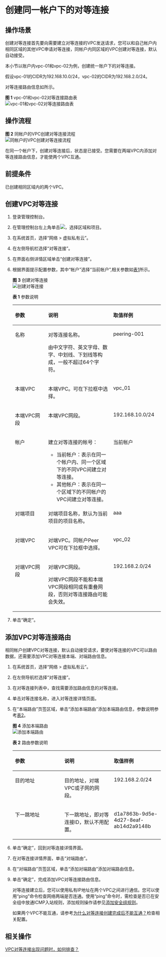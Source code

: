 # 创建同一帐户下的对等连接<a name="zh-cn_topic_0046655037"></a>

## 操作场景<a name="s15a6c19babf0488eba98096754d78b91"></a>

创建对等连接首先要向需要建立对等连接的VPC发送请求，您可以和自己帐户内相同区域的其他VPC申请对等连接，同帐户内同区域的VPC创建对等连接，默认自动接受。

本小节以账户内vpc-01和vpc-02为例，创建统一账户下的对等连接。

假设vpc-01的CIDR为192.168.10.0/24，vpc-02的CIDR为192.168.2.0/24。

对等连接路由信息如所示。

**图 1**  vpc-01和vpc-02对等连接路由表<a name="fig694114527487"></a>  
![](figures/vpc-01和vpc-02对等连接路由表.png "vpc-01和vpc-02对等连接路由表")

## 操作流程<a name="section6794202117179"></a>

**图 2**  同帐户的VPC创建对等连接流程<a name="fig25574964716"></a>  
![](figures/同帐户的VPC创建对等连接流程.png "同帐户的VPC创建对等连接流程")

在同一个帐户下，创建对等连接后，状态是已接受。您需要在两端VPC内添加对等连接路由信息，才能使两个VPC互通。

## 前提条件<a name="section2622867121261"></a>

已创建相同区域内的两个VPC。

## 创建VPC对等连接<a name="section143383585438"></a>

1.  登录管理控制台。
2.  在管理控制台左上角单击![](figures/icon-region.png)，选择区域和项目。
3.  在系统首页，选择“网络 \> 虚拟私有云”。
4.  在左侧导航栏选择“对等连接”。
5.  在界面右侧详情区域单击“创建对等连接”。
6.  根据界面提示配置参数，其中“帐户”选择“当前帐户”,相关参数如[表1](#table1215761020244)所示。

    **图 3**  创建对等连接<a name="fig6596191019249"></a>  
    ![](figures/创建对等连接.png "创建对等连接")

    **表 1**  参数说明

    <a name="table1215761020244"></a>
    <table><thead align="left"><tr id="row0156161072415"><th class="cellrowborder" valign="top" width="22.38223822382238%" id="mcps1.2.4.1.1"><p id="p915541019242"><a name="p915541019242"></a><a name="p915541019242"></a>参数</p>
    </th>
    <th class="cellrowborder" valign="top" width="43.884388438843885%" id="mcps1.2.4.1.2"><p id="p1315515103244"><a name="p1315515103244"></a><a name="p1315515103244"></a>说明</p>
    </th>
    <th class="cellrowborder" valign="top" width="33.73337333733373%" id="mcps1.2.4.1.3"><p id="p315671013242"><a name="p315671013242"></a><a name="p315671013242"></a>取值样例</p>
    </th>
    </tr>
    </thead>
    <tbody><tr id="row1115691072416"><td class="cellrowborder" valign="top" width="22.38223822382238%" headers="mcps1.2.4.1.1 "><p id="p1156161072419"><a name="p1156161072419"></a><a name="p1156161072419"></a>名称</p>
    </td>
    <td class="cellrowborder" valign="top" width="43.884388438843885%" headers="mcps1.2.4.1.2 "><p id="p215615107243"><a name="p215615107243"></a><a name="p215615107243"></a>对等连接名称。</p>
    <p id="p21567102249"><a name="p21567102249"></a><a name="p21567102249"></a>由中文字符、英文字母、数字、中划线、下划线等构成，一般不超过64个字符。</p>
    </td>
    <td class="cellrowborder" valign="top" width="33.73337333733373%" headers="mcps1.2.4.1.3 "><p id="p11156181013240"><a name="p11156181013240"></a><a name="p11156181013240"></a>peering-001</p>
    </td>
    </tr>
    <tr id="row141561910182419"><td class="cellrowborder" valign="top" width="22.38223822382238%" headers="mcps1.2.4.1.1 "><p id="p11156121018242"><a name="p11156121018242"></a><a name="p11156121018242"></a>本端VPC</p>
    </td>
    <td class="cellrowborder" valign="top" width="43.884388438843885%" headers="mcps1.2.4.1.2 "><p id="p1715615101242"><a name="p1715615101242"></a><a name="p1715615101242"></a>本端VPC。可在下拉框中选择。</p>
    </td>
    <td class="cellrowborder" valign="top" width="33.73337333733373%" headers="mcps1.2.4.1.3 "><p id="p161561107240"><a name="p161561107240"></a><a name="p161561107240"></a>vpc_01</p>
    </td>
    </tr>
    <tr id="row10156141092419"><td class="cellrowborder" valign="top" width="22.38223822382238%" headers="mcps1.2.4.1.1 "><p id="p1615611072410"><a name="p1615611072410"></a><a name="p1615611072410"></a>本端VPC网段</p>
    </td>
    <td class="cellrowborder" valign="top" width="43.884388438843885%" headers="mcps1.2.4.1.2 "><p id="p1115691011249"><a name="p1115691011249"></a><a name="p1115691011249"></a>本端VPC网段。</p>
    </td>
    <td class="cellrowborder" valign="top" width="33.73337333733373%" headers="mcps1.2.4.1.3 "><p id="p1815631042413"><a name="p1815631042413"></a><a name="p1815631042413"></a>192.168.10.0/24</p>
    </td>
    </tr>
    <tr id="row1015616108249"><td class="cellrowborder" valign="top" width="22.38223822382238%" headers="mcps1.2.4.1.1 "><p id="p9156410182413"><a name="p9156410182413"></a><a name="p9156410182413"></a>帐户</p>
    </td>
    <td class="cellrowborder" valign="top" width="43.884388438843885%" headers="mcps1.2.4.1.2 "><p id="p1415610102246"><a name="p1415610102246"></a><a name="p1415610102246"></a>建立对等连接的帐号：</p>
    <a name="ul1815617101249"></a><a name="ul1815617101249"></a><ul id="ul1815617101249"><li>当前帐户：表示在同一个帐户内、同一个区域下的不同VPC间建立对等连接。</li><li>其他帐户：表示在同一个区域下的不同帐户的VPC间建立对等连接。</li></ul>
    </td>
    <td class="cellrowborder" valign="top" width="33.73337333733373%" headers="mcps1.2.4.1.3 "><p id="p31568105241"><a name="p31568105241"></a><a name="p31568105241"></a>当前帐户</p>
    </td>
    </tr>
    <tr id="row4157151017243"><td class="cellrowborder" valign="top" width="22.38223822382238%" headers="mcps1.2.4.1.1 "><p id="p915611062416"><a name="p915611062416"></a><a name="p915611062416"></a>对端项目</p>
    </td>
    <td class="cellrowborder" valign="top" width="43.884388438843885%" headers="mcps1.2.4.1.2 "><p id="p615681052410"><a name="p615681052410"></a><a name="p615681052410"></a>对端项目名称，默认为当前项目的项目名称。</p>
    </td>
    <td class="cellrowborder" valign="top" width="33.73337333733373%" headers="mcps1.2.4.1.3 "><p id="p18157210142410"><a name="p18157210142410"></a><a name="p18157210142410"></a>aaa</p>
    </td>
    </tr>
    <tr id="row101571310132410"><td class="cellrowborder" valign="top" width="22.38223822382238%" headers="mcps1.2.4.1.1 "><p id="p61575109245"><a name="p61575109245"></a><a name="p61575109245"></a>对端VPC</p>
    </td>
    <td class="cellrowborder" valign="top" width="43.884388438843885%" headers="mcps1.2.4.1.2 "><p id="p81571310112418"><a name="p81571310112418"></a><a name="p81571310112418"></a>对端VPC。同帐户Peer VPC可在下拉框中选择。</p>
    </td>
    <td class="cellrowborder" valign="top" width="33.73337333733373%" headers="mcps1.2.4.1.3 "><p id="p17157161010245"><a name="p17157161010245"></a><a name="p17157161010245"></a>vpc_02</p>
    </td>
    </tr>
    <tr id="row161571610102416"><td class="cellrowborder" valign="top" width="22.38223822382238%" headers="mcps1.2.4.1.1 "><p id="p6157121062415"><a name="p6157121062415"></a><a name="p6157121062415"></a>对端VPC网段</p>
    </td>
    <td class="cellrowborder" valign="top" width="43.884388438843885%" headers="mcps1.2.4.1.2 "><p id="p1015791062420"><a name="p1015791062420"></a><a name="p1015791062420"></a>对端VPC网段。</p>
    <p id="p5157310192413"><a name="p5157310192413"></a><a name="p5157310192413"></a>对端VPC网段不能和本端VPC网段相同或有重叠网段，否则对等连接路由可能会失效。</p>
    </td>
    <td class="cellrowborder" valign="top" width="33.73337333733373%" headers="mcps1.2.4.1.3 "><p id="p215771012417"><a name="p215771012417"></a><a name="p215771012417"></a>192.168.2.0/24</p>
    </td>
    </tr>
    </tbody>
    </table>

7.  单击“确定”。

## 添加VPC对等连接路由<a name="section22722059952"></a>

相同帐户创建VPC对等连接，默认自动接受请求，要使对等连接的VPC可以路由数据，还需要添加VPC对等连接本端、对端路由信息。

1.  在系统首页，选择“网络 \> 虚拟私有云”。
2.  在左侧导航栏选择“对等连接”。

1.  在对等连接列表中，查找需要添加路由信息的对等连接。
2.  单击对等连接名称，进入对等连接详情页面。
3.  在“本端路由”页签区域，单击“添加本端路由”添加本端路由信息，参数说明参考[表2](#table1626072032518)。

    **图 4**  添加本端路由<a name="fig154963406286"></a>  
    ![](figures/添加本端路由.png "添加本端路由")

    **表 2**  路由参数说明

    <a name="table1626072032518"></a>
    <table><thead align="left"><tr id="row1260520192515"><th class="cellrowborder" valign="top" width="33.33333333333333%" id="mcps1.2.4.1.1"><p id="p192601220202510"><a name="p192601220202510"></a><a name="p192601220202510"></a>参数</p>
    </th>
    <th class="cellrowborder" valign="top" width="33.33333333333333%" id="mcps1.2.4.1.2"><p id="p16260202012252"><a name="p16260202012252"></a><a name="p16260202012252"></a>说明</p>
    </th>
    <th class="cellrowborder" valign="top" width="33.33333333333333%" id="mcps1.2.4.1.3"><p id="p142601420172518"><a name="p142601420172518"></a><a name="p142601420172518"></a>取值样例</p>
    </th>
    </tr>
    </thead>
    <tbody><tr id="row92601620142520"><td class="cellrowborder" valign="top" width="33.33333333333333%" headers="mcps1.2.4.1.1 "><p id="p2026032017259"><a name="p2026032017259"></a><a name="p2026032017259"></a>目的地址</p>
    </td>
    <td class="cellrowborder" valign="top" width="33.33333333333333%" headers="mcps1.2.4.1.2 "><p id="p1226011201251"><a name="p1226011201251"></a><a name="p1226011201251"></a>目的地址，对端VPC或子网的网段。</p>
    </td>
    <td class="cellrowborder" valign="top" width="33.33333333333333%" headers="mcps1.2.4.1.3 "><p id="p3260172012258"><a name="p3260172012258"></a><a name="p3260172012258"></a>192.168.2.0/24</p>
    </td>
    </tr>
    <tr id="row19260102012518"><td class="cellrowborder" valign="top" width="33.33333333333333%" headers="mcps1.2.4.1.1 "><p id="p126012092511"><a name="p126012092511"></a><a name="p126012092511"></a>下一跳地址</p>
    </td>
    <td class="cellrowborder" valign="top" width="33.33333333333333%" headers="mcps1.2.4.1.2 "><p id="p4260220142514"><a name="p4260220142514"></a><a name="p4260220142514"></a>下一跳地址，即对等连接ID，默认不用配置。</p>
    </td>
    <td class="cellrowborder" valign="top" width="33.33333333333333%" headers="mcps1.2.4.1.3 "><p id="p1260112010256"><a name="p1260112010256"></a><a name="p1260112010256"></a>d1a7863b-9d5e-4d27-8eaf-ab14d2a9148b</p>
    </td>
    </tr>
    </tbody>
    </table>

4.  单击“确定”，回到对等连接详情界面。
5.  在对等连接详情界面，单击“对端路由”。
6.  在“对端路由”页签区域，单击“添加对端路由”添加对端路由信息。
7.  单击“确定”，完成添加VPC对等连接路由信息。

    对等连接建立后，您可以使用私有IP地址在两个VPC之间进行通信。您可以使用“ping”命令检查网络两端是否连通。使用“ping”命令时，需检查是否已在安全组中放通ICMP入站规则，添加规则操作请参见[添加安全组规则](添加安全组规则.md)。

    如果两个VPC不能互通，请参考[为什么对等连接创建完成后不能互通？](http://support.huaweicloud.com/vpc_faq/vpc_faq_0069.html)检查相关配置。


## 相关操作<a name="section1640992014188"></a>

[VPC对等连接出现问题时，如何排查？](https://support.huaweicloud.com/vpc_faq/vpc_faq_0087.html)

